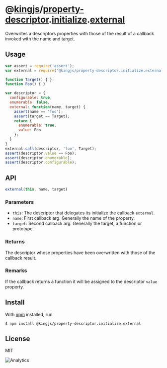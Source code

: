 # @[kingjs][@kingjs]/[property-descriptor][ns0].[initialize][ns1].[external][ns2]
Overwrites a descriptors properties with those of the result of a callback invoked with the name and target.
## Usage
```js
var assert = require('assert');
var external = require('@kingjs/property-descriptor.initialize.external');

function Target() { };
function Foo() { }

var descriptor = {
  configurable: true,
  enumerable: false,
  external: function(name, target) {
    assert(name == 'foo');
    assert(target == Target);
    return {
      enumerable: true,
      value: Foo 
    };
  }
}
external.call(descriptor, 'foo', Target);
assert(descriptor.value == Foo);
assert(descriptor.enumerable);
assert(descriptor.configurable);
```
## API
```ts
external(this, name, target)
```
### Parameters
- `this`: The descriptor that delegates its initialize the callback `external`.
- `name`: First callback arg. Generally the name of the property.
- `target`: Second callback arg. Generally the target, a function or prototype.
### Returns
The descriptor whose properties have been overwritten with those of the callback result.
### Remarks
If the callback returns a function it will be assigned to the descriptor `value` property.
## Install
With [npm](https://npmjs.org/) installed, run
```
$ npm install @kingjs/property-descriptor.initialize.external
```
## License
MIT

![Analytics](https://analytics.kingjs.net/property-descriptor/initialize/external)

[@kingjs]: https://www.npmjs.com/package/kingjs
[ns0]: https://www.npmjs.com/package/@kingjs/property-descriptor
[ns1]: https://www.npmjs.com/package/@kingjs/property-descriptor.initialize
[ns2]: https://www.npmjs.com/package/@kingjs/property-descriptor.initialize.external
